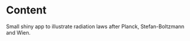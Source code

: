 Content
=================

Small shiny app to illustrate radiation laws after Planck, Stefan-Boltzmann and Wien.
